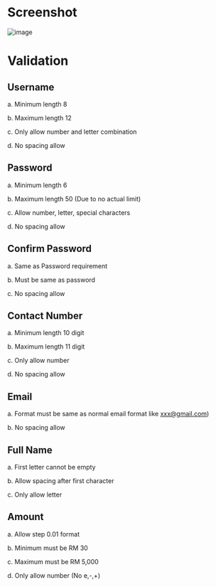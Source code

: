 # Screenshot
![image](https://user-images.githubusercontent.com/52247950/121663348-e8a7f480-cad8-11eb-99da-ba68aba8a551.png)

# Validation
## Username
a.  Minimum length 8

b.  Maximum length 12

c.  Only allow number and letter combination

d.  No spacing allow

## Password
a.  Minimum length 6

b.  Maximum length 50 (Due to no actual limit)

c.  Allow number, letter, special characters

d.  No spacing allow

## Confirm Password
a.  Same as Password requirement

b.  Must be same as password

c.  No spacing allow

## Contact Number
a.  Minimum length 10 digit

b.  Maximum length 11 digit

c.  Only allow number

d.  No spacing allow

## Email 
a.  Format must be same as normal email format like xxx@gmail.com)

b.  No spacing allow

## Full Name
a.  First letter cannot be empty

b.  Allow spacing after first character

c.  Only allow letter

## Amount
a.  Allow step 0.01 format

b.  Minimum must be RM 30

c.  Maximum must be RM 5,000

d.  Only allow number (No e,-,+)
